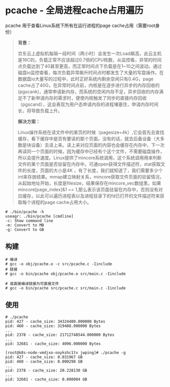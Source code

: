 # pcache - 全局进程cache占用遍历

pcache 用于查看Linux系统下所有在运行进程的page cache占用（需要root身份）

> **背景：**
>
> 京东云上虚拟机每隔一段时间（两小时）会发生一次Load飙高，此云主机是16C的，负载正常不应该超过0.7倍的CPU核数，从监控看，异常的时间点负载达到了40甚至更高，而正常时间点下负载是在1~10之间波动。通过磁盘io监控查看，每次负载异常飙升时间点时都发生了大量的写盘操作。在数据盘io大量写的过程中，此时正好系统内剩余空闲只有0.4G，page cache占了40G，在异常时间点前，内核是在逐步进行异步的内存回收的(pgscank)，通常申请新内存，而系统的空闲内存不足，异步回收的内存满足不了新申请内存的需求时，便使内核触发了同步的直接内存回收（pgscand），这会表现为用户态申请内存的进程堵塞住，申请内存时间长，将导致负载上升。
>
> 
>
> **解决方案：**
>
> Linux操作系统在读文件中的某页的时候（pagesize=4k）,它会首先去查找缓存，看下缓存中是否有要读的那个页面。没有的话，就去后备设备（大多数是块设备）去读上来。读上来对应页面的内容也会缓存在内存中，下一次再读同一个页面的时候，因为缓存中已经有个这个文件，不需要磁盘操作，所以会提升速度。Linux提供了mincore系统调用，这个系统调用用来判断文件的某个页面是否驻留在内存中。可通open获得文件描述符，stat获取文件的长度，页面的大小是4K ，有了长度，我们就知道了，我们需要多少个int来存放结果。mmap建立映射关系，mincore获取文件页面的驻留情况，从起始地址开始，长度是filesize，结果保存在mincore_vec数组里。如果mincore[page_index]&1 == 1,那么表示该页面驻留在内存中，否则没有对应缓存，以此可以遍历进程表以及进程目录下的fd已打开的文件描述符来获取每个进程的page cache占用大小。



```shell
# ./bin/pcache -h
useagr: ./bin/pcache [cmdline]
-c: Show command line
-m: Convert to MB
-g: Convert to GB
```



## 构建

```shell
# 编译
# gcc -o obj/pcache.o -c src/pcache.c -Iinclude
# 链接
# gcc -o bin/pcache obj/pcache.o src/main.c -Iinclude

# 或直接编译链接为可直接文件
# gcc -o bin/pcache src/pcache.c src/main.c -Iinclude
```



## 使用

```shell
# ./pcache
pid: 427 - cache_size: 34324480.000000 Bytes
pid: 460 - cache_size: 319488.000000 Bytes
...
pid: 2378 - cache_size: 21712748544.000000 Bytes
...
pid: 32681 - cache_size: 4096.000000 Bytes

[root@k8s-node-vmdjxo-ooykshc1tv jwping]# ./pcache -g
pid: 427 - cache_size: 0.031967 GB
pid: 460 - cache_size: 0.000298 GB
...
pid: 2378 - cache_size: 20.228130 GB
...
pid: 32681 - cache_size: 0.000004 GB
```
